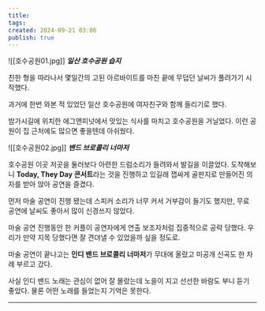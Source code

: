 ```yaml
---
title: 
tags: 
created: 2024-09-21 03:06
publish: true
---
```

![[호수공원01.jpg]]
**_일산 호수공원 습지_**

친한 형을 따라나서 몇일간의 고된 아르바이트를 마친 끝에 무덥던 날씨가 풀려가기 시작했다. 

과거에 한번 와본 적 있었던 일산 호수공원에 여자친구와 함께 들리기로 했다.

밤가시길에 위치한 에그앤피넛에서 맛있는 식사를 마치고 호수공원을 거닐었다. 
이런 공원이 집 근처에도 많으면 좋을텐데 아쉬웠다.

![[호수공원02.jpg]]
**_밴드 브로콜리 너마저_**

호수공원 이곳 저곳을 둘러보다 아련한 드럼소리가 들려와서 발길을 이끌었다. 도착해보니 **Today, They Day 콘서트**라는 것을 진행하고 있길래 잽싸게 골판지로 만들어진 의자를 받아 앉아 공연을 즐겼다.

먼저 마술 공연이 진행 됐는데 스피커 소리가 너무 커서 거부감이 들기도 했지만, 무료 공연에 날씨도 좋아서 많이 신경쓰지 않았다.

마술 공연 진행동안 한 커플이 공연자에게 연출 보조자처럼 집중적으로 공략 당했다. 우리가 만약 지목 당했다면 잘 견뎌낼 수 있었을까 싶을 정도로.

마술 공연이 끝나고는 **인디 밴드 브로콜리 너마저**가 무대에 올랐고 미공개 신곡도 한 차례 부르고 갔다.

사실 인디 밴드 노래는 관심이 없어 잘 몰랐는데 노을이 지고 선선한 바람도 부니 듣기 좋았다. 물론 어떤 노래를 들었는지 기억은 못한다.

---